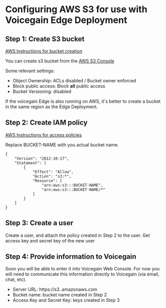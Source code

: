 # Configuring AWS S3 for use with Voicegain Edge Deployment

## Step 1: Create S3 bucket

[AWS Instructions for bucket creation](https://docs.aws.amazon.com/AmazonS3/latest/userguide/create-bucket-overview.html)

You can create s3 bucket from the [AWS S3 Console](https://console.aws.amazon.com/s3/)

Some relevant settings:
* Object Ownership: ACLs disabled / Bucket owner enforced
* Block public access: Block **all** public access
* Bucket Versioning: disabled


If the voicegain Edge is also running on AWS, it's better to create a bucket in the same region as the Edge Deployment.

 ## Step 2: Create IAM policy

 [AWS Instructions for access policies](https://docs.aws.amazon.com/IAM/latest/UserGuide/access_policies_create-console.html)

Replace BUCKET-NAME with you actual bucket name.

```
{
    "Version": "2012-10-17",
    "Statement": [
        {
            "Effect": "Allow",
            "Action": "s3:*",
            "Resource": [
                "arn:aws:s3:::BUCKET-NAME",
                "arn:aws:s3:::BUCKET-NAME/*"
            ]
        }
    ]
}
```

## Step 3: Create a user

Create a user, and attach the policy created in Step 2 to the user. Get access key and secret key of the new user

## Step 4: Provide information to Voicegain

Soon you will be able to enter it into Voicegain Web Console. For now you will need to communicate this information directly to Voicegain (via email, chat, etc).

* Server URL: https://s3.<REGION>.amazonaws.com
* Bucket name: bucket name created in Step 2
* Access Key and Secret Key: keys created in Step 3